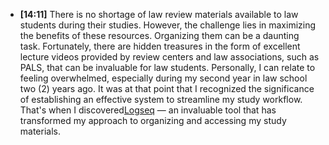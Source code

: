 - **[14:11]** There is no shortage of law review materials available to law students during their studies. However, the challenge lies in maximizing the benefits of these resources. Organizing them can be a daunting task. Fortunately, there are hidden treasures in the form of excellent lecture videos provided by review centers and law associations, such as PALS, that can be invaluable for law students. Personally, I can relate to feeling overwhelmed, especially during my second year in law school two (2) years ago. It was at that point that I recognized the significance of establishing an effective system to streamline my study workflow. That's when I discovered[Logseq]([[app/logseq]]) — an invaluable tool that has transformed my approach to organizing and accessing my study materials.